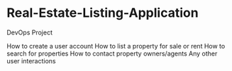 # Real-Estate-Listing-Application
DevOps Project

How to create a user account
How to list a property for sale or rent
How to search for properties
How to contact property owners/agents
Any other user interactions